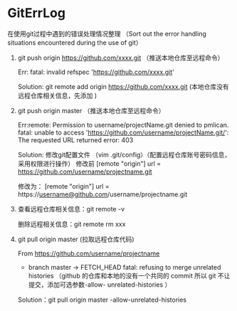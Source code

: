 # GitErrLog
在使用git过程中遇到的错误处理情况整理 （Sort out the error handling situations encountered during the use of git）

1. git push origin https://github.com/xxxx.git （推送本地仓库至远程命令）

   Err: fatal: invalid refspec 'https://github.com/xxxx.git'

   Solution: git remote add origin https://github.com/xxxx.git (本地仓库没有远程仓库相关信息，先添加 )


2. git push origin master （推送本地仓库至远程命令）

   Err:remote: Permission to username/projectName.git denied to pmlican.
    fatal: unable to access 'https://github.com/username/projectName.git/': The requested URL returned error: 403
    
   Solution: 修改git配置文件 （vim .git/config）（配置远程仓库账号密码信息，采用权限进行操作）
    修改前
    [remote "origin"]
          url = https://github.com/username/projectname.git

   修改为：
   [remote "origin"]
        url = https://username@github.com/username/projectname.git
        
        
        
3. 查看远程仓库相关信息：git remote -v

   删除远程相关信息：git remote rm xxx
  
  
4. git pull origin master (拉取远程仓库代码)

   From https://github.com/username/projectname
   * branch            master     -> FETCH_HEAD
   fatal: refusing to merge unrelated histories （github 的仓库和本地的没有一个共同的 commit 所以 git 不让提交，添加可选参数-allow-   unrelated-histories ）

   Solution：git pull origin master -allow-unrelated-histories


